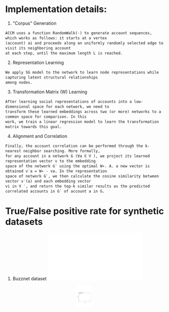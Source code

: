 # Implementation details:
1. "Corpus" Generation
```
ACCM uses a function RandomWalk(·) to generate account sequences, which works as follows: it starts at a vertex 
(account) ai and proceeds along an uniformly randomly selected edge to visit its neighboring account 
at each step, until the maximum length L is reached. 
```
2. Representation Learning
```
We apply SG model to the network to learn node representations while capturing latent structural relationships 
among nodes. 
```
3. Transformation Matrix (W) Learning
```
After learning social representations of accounts into a low-dimensional space for each network, we need to 
transform these learned embeddings across two (or more) networks to a common space for comparison. In this 
work, we train a linear regression model to learn the transformation matrix towards this goal.
```
4. Alignment and Correlation
```
Finally, the account correlation can be performed through the k-nearest neighbor searching. More formally, 
for any account in a network G (∀a ∈ V ), we project its learned representation vector v to the embedding 
space of the network G′ using the optimal W∗. A. a new vector is obtained v′a = W∗ · va. In the representation 
space of network G′, we then calculate the cosine similarity between vector v′(a) and each embedding vector 
vi in V ′, and return the top-k similar results as the predicted correlated accounts in G′ of account a in G.
```

# True/False positive rate for synthetic datasets
1. Buzznet dataset
![Buzznet](./True-False-Positive-Rate/buzznet.pdf)

<p align="center">
  <img src="./True-False-Positive-Rate/buzznet.pdf" width="50"/>
</p>
